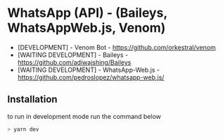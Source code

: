 # WhatsApp (API) - (Baileys, WhatsAppWeb.js, Venom)

- [DEVELOPMENT] - Venom Bot - https://github.com/orkestral/venom
- [WAITING DEVELOPMENT] - Baileys - https://github.com/adiwajshing/Baileys
- [WAITING DEVELOPMENT] - WhatsApp-Web.js - https://github.com/pedroslopez/whatsapp-web.js/


## Installation

to run in development mode run the command below

```bash
> yarn dev
```
